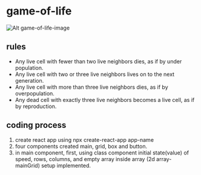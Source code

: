 # game-of-life

![Alt game-of-life-image](./Game-of-life.JPG)

## rules
- Any live cell with fewer than two live neighbors dies, as if by under population.
- Any live cell with two or three live neighbors lives on to the next generation.
- Any live cell with more than three live neighbors dies, as if by overpopulation.
- Any dead cell with exactly three live neighbors becomes a live cell, as if by reproduction.

## coding process
1) create react app using npx create-react-app app-name
2) four components created main, grid, box and button.
3) in main component, first, using class component initial state(value) of speed, rows, columns, and empty array inside array (2d array- mainGrid) setup implemented. 
